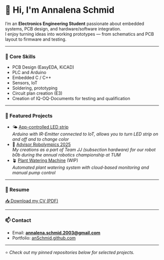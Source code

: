 # 👋 Hi, I'm Annalena Schmid

I’m an **Electronics Engineering Student** passionate about embedded systems, PCB design, and hardware/software integration.  
I enjoy turning ideas into working prototypes — from schematics and PCB layout to firmware and testing.  

---

### 🔧 Core Skills
- PCB Design (EasyEDA, KiCAD)  
- PLC and Arduino  
- Embedded C / C++ 
- Sensors, IoT 
- Soldering, prototyping
- Circuit plan creation (E3)
- Creation of IQ-OQ-Documents for testing and qualification

---

### 📂 Featured Projects
- 🌤 [App-controlled LED strip](https://github.com/AnnSchmid/App-controlled_LED_strip)  
  *Arduino with IR-Emitter connected to IoT, allows you to turn LED strip on and off and to change color*
- 🤖 [Advisor Robolympics 2025](https://github.com/AnnSchmid/Advisor_Robolympics_2025)  
  *My creations as a part of Team JJ (subsection hardware) for our robot b0b during the annual robotics championship at TUM*
- 🪴 [Plant Watering Machine](https://github.com/AnnSchmid/Plant_Watering_Machine)  (WIP)  
  *Automated plant watering system with cloud-based monitoring and manual pump control*

---

### 📄 Resume
[📥 Download my CV (PDF)](https://github.com/AnnSchmid/AnnSchmid/blob/8785ab2bafc43ba4bed76c71dfb5da571d659c6b/Lebenslauf_Annalena_Schmid.pdf)

---

### 📫 Contact
- Email: **annalena.schmid.2003@gmail.com**   
- Portfolio: [anSchmid.github.com](https://github.com/AnnSchmid)  

---

⭐️ *Check out my pinned repositories below for selected projects.*
